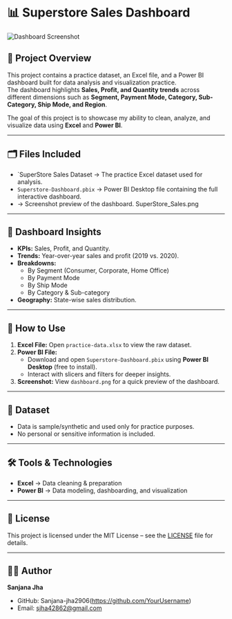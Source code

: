 # 📊 Superstore Sales Dashboard

![Dashboard Screenshot](SuperStore_Sales.png)

## 📌 Project Overview
This project contains a practice dataset, an Excel file, and a Power BI dashboard built for data analysis and visualization practice.  
The dashboard highlights **Sales, Profit, and Quantity trends** across different dimensions such as **Segment, Payment Mode, Category, Sub-Category, Ship Mode, and Region**.

The goal of this project is to showcase my ability to clean, analyze, and visualize data using **Excel** and **Power BI**.

---

## 🗂 Files Included
- `SuperStore Sales Dataset → The practice Excel dataset used for analysis.  
- `Superstore-Dashboard.pbix` → Power BI Desktop file containing the full interactive dashboard.  
-  → Screenshot preview of the dashboard.  SuperStore_Sales.png

---

## 🔎 Dashboard Insights
- **KPIs:** Sales, Profit, and Quantity.  
- **Trends:** Year-over-year sales and profit (2019 vs. 2020).  
- **Breakdowns:**  
  - By Segment (Consumer, Corporate, Home Office)  
  - By Payment Mode  
  - By Ship Mode  
  - By Category & Sub-category  
- **Geography:** State-wise sales distribution.  

---

## 🚀 How to Use
1. **Excel File:** Open `practice-data.xlsx` to view the raw dataset.  
2. **Power BI File:**  
   - Download and open `Superstore-Dashboard.pbix` using **Power BI Desktop** (free to install).  
   - Interact with slicers and filters for deeper insights.  
3. **Screenshot:** View `dashboard.png` for a quick preview of the dashboard.  

---

## 📂 Dataset
- Data is sample/synthetic and used only for practice purposes.  
- No personal or sensitive information is included.  

---

## 🛠 Tools & Technologies
- **Excel** → Data cleaning & preparation  
- **Power BI** → Data modeling, dashboarding, and visualization  

---

## 📜 License
This project is licensed under the MIT License – see the [LICENSE](LICENSE) file for details.  










---
## 👩‍💻 Author
**Sanjana Jha**  
- GitHub: Sanjana-jha2906(https://github.com/YourUsername)  
- Email: sjha42862@gmail.com

